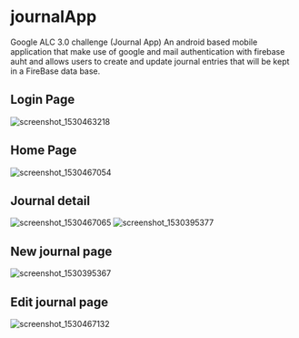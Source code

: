 # journalApp
Google ALC 3.0 challenge (Journal App)
An android based mobile application that make use of google and mail authentication with firebase auht and allows users to create and update journal entries that will be kept in a FireBase data base. 
## Login Page 
![screenshot_1530463218](https://user-images.githubusercontent.com/40563761/42136666-0c0a660c-7d60-11e8-9899-a19f07c5a18f.png)
## Home Page
![screenshot_1530467054](https://user-images.githubusercontent.com/40563761/42137156-cd604252-7d67-11e8-8489-21ae1c4e82f9.png)
## Journal detail
![screenshot_1530467065](https://user-images.githubusercontent.com/40563761/42137183-37ea91c2-7d68-11e8-9703-f0a578ca1da6.png)
![screenshot_1530395377](https://user-images.githubusercontent.com/40563761/42137186-42052fdc-7d68-11e8-851f-639842ec9b5e.png)
## New journal page
![screenshot_1530395367](https://user-images.githubusercontent.com/40563761/42136936-3fbeb774-7d64-11e8-8f8b-ee7623da725d.png)
## Edit journal page
![screenshot_1530467132](https://user-images.githubusercontent.com/40563761/42137190-5ec7605e-7d68-11e8-8c83-ab596470127b.png)
